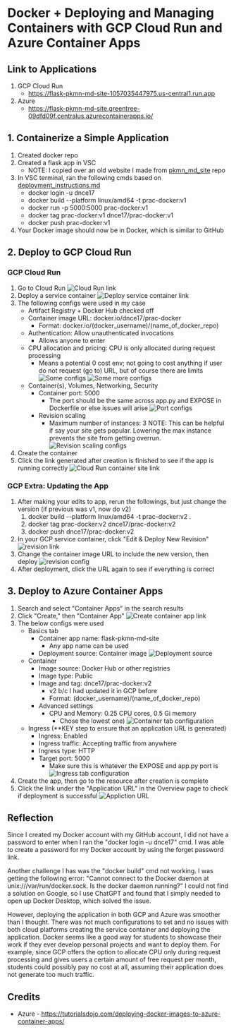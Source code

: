 # Docker + Deploying and Managing Containers with GCP Cloud Run and Azure Container Apps

## Link to Applications
1. GCP Cloud Run
    * https://flask-pkmn-md-site-1057035447975.us-central1.run.app
2. Azure 
    * https://flask-pkmn-md-site.greentree-09dfd09f.centralus.azurecontainerapps.io/

## 1. Containerize a Simple Application
1. Created docker repo
2. Created a flask app in VSC
    * NOTE: I copied over an old website I made from [pkmn_md_site](https://github.com/dnce17/pkmn_md_site) repo
3. In VSC terminal, ran the following cmds based on [deployment_instructions.md](placeholder)
    * docker login -u dnce17
    * docker build --platform linux/amd64 -t prac-docker:v1
    * docker run -p 5000:5000 prac-docker:v1
    * docker tag prac-docker:v1 dnce17/prac-docker:v1
    * docker push prac-docker:v1
4. Your Docker image should now be in Docker, which is similar to GitHub
    
## 2. Deploy to GCP Cloud Run
### GCP Cloud Run
1. Go to Cloud Run
![Cloud Run link](cloud_img/gcp/cloud_run_link.png)
2. Deploy a service container
![Deploy service container link](cloud_img/gcp/deploy_service_ctnr.png)
3. The following configs were used in my case
    * Artifact Registry + Docker Hub checked off
    * Container image URL: docker.io/dnce17/prac-docker
        * Format: docker.io/(docker_username)/(name_of_docker_repo)
    * Authentication: Allow unauthenticated invocations
        * Allows anyone to enter
    * CPU allocation and pricing: CPU is only allocated during request processing
        * Means a potential 0 cost env; not going to cost anything if user do not request (go to) URL, but of course there are limits
![Some configs](cloud_img/gcp/config_1.png)
![Some more configs](cloud_img/gcp/config_2.png)
    * Container(s), Volumes, Networking, Security
        * Container port: 5000
            * The port should be the same across app.py and EXPOSE in Dockerfile or else issues will arise
![Port configs](cloud_img/gcp/config_3.png)
        * Revision scaling
            * Maximum number of instances: 3
                NOTE: This can be helpful if say your site gets popular. Lowering the max instance prevents the site from getting overrun.   
![Revision scaling configs](cloud_img/gcp/config_4.png)
4. Create the container 
5. Click the link generated after creation is finished to see if the app is running correctly
![Cloud Run container site link](cloud_img/gcp/ctnr_site_link.png)

### GCP Extra: Updating the App
1. After making your edits to app, rerun the followings, but just change the version (if previous was v1, now do v2)
    1. docker build --platform linux/amd64 -t prac-docker:v2 .
    2. docker tag prac-docker:v2 dnce17/prac-docker:v2
    3. docker push dnce17/prac-docker:v2
2. In your GCP service container, click "Edit & Deploy New Revision"
![revision link](cloud_img/gcp/revision_link.png)
3. Change the container image URL to include the new version, then deploy
![revision config](cloud_img/gcp/revision_config.png)
4. After deployment, click the URL again to see if everything is correct

## 3. Deploy to Azure Container Apps
1. Search and select "Container Apps" in the search results
2. Click "Create," then "Container App"
![Create container app link](cloud_img/azure/create_ctnr_app.png)
3. The below configs were used
    * Basics tab
        * Container app name: flask-pkmn-md-site
            * Any app name can be used
        * Deployment source: Container image
![Deployment source](cloud_img/azure/deploy_source.png)
    * Container
        * Image source: Docker Hub or other registries
        * Image type: Public
        * Image and tag: dnce17/prac-docker:v2
            * v2 b/c I had updated it in GCP before
            * Format: (docker_username)/(name_of_docker_repo)
        * Advanced settings
            * CPU and Memory: 0.25 CPU cores, 0.5 Gi memory
                * Chose the lowest one)
![Container tab configuration](cloud_img/azure/ctnr_tab_config.png)
    * Ingress (**KEY step to ensure that an application URL is generated)
        * Ingress: Enabled
        * Ingress traffic: Accepting traffic from anywhere
        * Ingress type: HTTP
        * Target port: 5000
            * Make sure this is whatever the EXPOSE and app.py port is
![Ingress tab configuration](cloud_img/azure/ingress_tab_config.png)
4. Create the app, then go to the resource after creation is complete
5. Click the link under the "Application URL" in the Overview page to check if deployment is successful
![Appliction URL](cloud_img/azure/app_url.png)
        

## Reflection
Since I created my Docker account with my GitHub account, I did not have a password to enter when I ran the "docker login -u dnce17" cmd. I was able to create a password for my Docker account by using the forget password link. 

Another challenge I has was the "docker build" cmd not working. I was getting the following error: "Cannot connect to the Docker daemon at unix:///var/run/docker.sock. Is the docker daemon running?" I could not find a solution on Google, so I use ChatGPT and found that I simply needed to open up Docker Desktop, which solved the issue. 

However, deploying the application in both GCP and Azure was smoother than I thought. There was not much configurations to set and no issues with both cloud platforms creating the service container and deploying the application. Docker seems like a good way for students to showcase their work if they ever develop personal projects and want to deploy them. For example, since GCP offers the option to allocate CPU only during request processing and gives users a certain amount of free request per month, students could possibly pay no cost at all, assuming their application does not generate too much traffic.


## Credits
* Azure - https://tutorialsdojo.com/deploying-docker-images-to-azure-container-apps/
